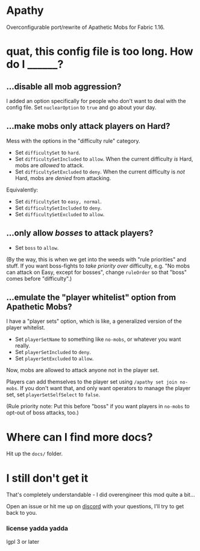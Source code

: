 # Apathy

Overconfigurable port/rewrite of Apathetic Mobs for Fabric 1.16.

# quat, this config file is too long. How do I ______?

## ...disable all mob aggression?

I added an option specifically for people who don't want to deal with the config file. Set `nuclearOption` to `true` and go about your day.

## ...make mobs only attack players on Hard?

Mess with the options in the "difficulty rule" category. 

* Set `difficultySet` to `hard`.
* Set `difficultySetIncluded` to `allow`. When the current difficulty *is* Hard, mobs are *allowed* to attack.
* Set `difficultySetExcluded` to `deny`. When the current difficulty is *not* Hard, mobs are *denied* from attacking.

Equivalently:

* Set `difficultySet` to `easy, normal`.
* Set `difficultySetIncluded` to `deny`.
* Set `difficultySetExcluded` to `allow`.

## ...only allow *bosses* to attack players?

* Set `boss` to `allow`.

(By the way, this is when we get into the weeds with "rule priorities" and stuff. If you want boss-fights to *take priority over* difficulty, e.g. "No mobs can attack on Easy, except for bosses", change `ruleOrder` so that "boss" comes before "difficulty".)

## ...emulate the "player whitelist" option from Apathetic Mobs?

I have a "player sets" option, which is like, a generalized version of the player whitelist.

* Set `playerSetName` to something like `no-mobs`, or whatever you want really.
* Set `playerSetIncluded` to `deny`.
* Set `playerSetExcluded` to `allow`.

Now, mobs are allowed to attack anyone not in the player set.

Players can add themselves to the player set using `/apathy set join no-mobs`. If you don't want that, and only want operators to manage the player set, set `playerSetSelfSelect` to `false`.

(Rule priority note: Put this before "boss" if you want players in `no-mobs` to opt-out of boss attacks, too.)

# Where can I find more docs?

Hit up the `docs/` folder.

# I still don't get it

That's completely understandable - I did overengineer this mod quite a bit...

Open an issue or hit me up on [discord](https://highlysuspect.agency/discord) with your questions, I'll try to get back to you.

### license yadda yadda

lgpl 3 or later